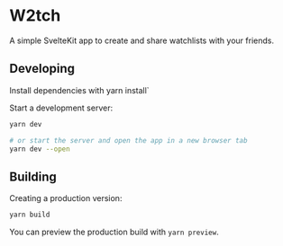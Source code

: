 # W2tch

A simple SvelteKit app to create and share watchlists with your friends.

## Developing

Install dependencies with yarn install`

Start a development server:

```bash
yarn dev

# or start the server and open the app in a new browser tab
yarn dev --open
```

## Building

Creating a production version:

```bash
yarn build
```

You can preview the production build with `yarn preview`.
